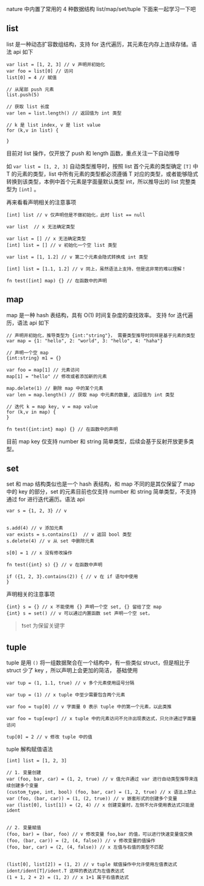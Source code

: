 nature 中内置了常用的 4 种数据结构 list/map/set/tuple 下面来一起学习一下吧

## list

list 是一种动态扩容数组结构，支持 for 迭代遍历，其元素在内存上连续存储。语法 api 如下

```nature
var list = [1, 2, 3] // v 声明并初始化
var foo = list[0] // 访问
list[0] = 4 // 赋值

// 从尾部 push 元素
list.push(5)

// 获取 list 长度
var len = list.length() // 返回值为 int 类型

// k 是 list index, v 是 list value
for (k,v in list) {

}
```

目前对 list 操作，仅开放了 push 和 length 函数，重点关注一下自动推导

如 `var list = [1, 2, 3]` 自动类型推导时，按照 list 首个元素的类型确定 `[T]` 中 T 的元素的类型，list 中所有元素的类型都必须遵循 T 对应的类型，或者能够隐式转换到该类型，本例中首个元素是字面量默认类型 int，所以推导出的 list 完整类型为 `[int]` 。

再来看看声明相关的注意事项

```nature
[int] list // v 仅声明但是不做初始化，此时 list == null

var list  // x 无法确定类型

var list = [] // x 无法确定类型
[int] list = [] // v 初始化一个空 list 类型

var list = [1, 1.2] // v 第二个元素会隐式转换成 int 类型

[int] list = [1.1, 1.2] // v 同上，虽然语法上支持，但是这非常的难以理解！

fn test([int] map) {} // 在函数中的声明
```

## map

map 是一种 hash 表结构，具有 O(1)  时间复杂度的查找效率。 支持 for 迭代遍历，语法 api 如下 

```
// 声明并初始化，推导类型为 {int:"string"}， 需要类型推导时同样是基于元素的类型
var map = {1: "hello", 2: "world", 3: "hello", 4: "haha"}

// 声明一个空 map
{int:string} m1 = {}

var foo = map[1] // 元素访问
map[1] = "hello" // 修改或者添加新的元素

map.delete(1) // 删除 map 中的某个元素
var len = map.length() // 获取 map 中元素的数量, 返回值为 int 类型

// 迭代 k = map key, v = map value
for (k,v in map) {
}

fn test({int:int} map) {} // 在函数中的声明
```

目前 map key 仅支持 number 和 string 简单类型，后续会基于反射开放更多类型。

## set

set 和 map 结构类似也是一个 hash 表结构，和 map 不同的是其仅保留了 map 中的 key 的部分，set 的元素目前也仅支持 number 和 string 简单类型，不支持通过 for 进行迭代遍历。语法 api

```nature
var s = {1, 2, 3} // v


s.add(4) // v 添加元素
var exists = s.contains(1)  // v 返回 bool 类型
s.delete(4) // v 从 set 中删除元素

s[0] = 1 // x 没有修改操作

fn test({int} s) {} // v 在函数中声明

if ({1, 2, 3}.contains(2)) { // v 在 if 语句中使用
}
```

声明相关的注意事项

```
{int} s = {} // x 不能使用 {} 声明一个空 set, {} 留给了空 map
{int} s = set() // v 可以通过内置函数 set 声明一个空 set，
```

> ❗set 为保留关键字


## tuple

tuple 是用 `()`  将一组数据聚合在一个结构中，有一些类似 struct，但是相比于 struct 少了 key ，所以声明上会更加的简洁， 基础使用

```nature
var tup = (1, 1.1, true) // v 多个元素使用逗号分隔

var tup = (1) // x tuple 中至少需要包含两个元素

var foo = tup[0] // v 字面量 0 表示 tuple 中的第一个元素，以此类推

var foo = tup[expr] // x tuple 中的元素访问不允许出现表达式，只允许通过字面量访问

tup[0] = 2 // v 修改 tuple 中的值
```

tuple 解构赋值语法

```nature
[int] list = [1, 2, 3]

// 1. 变量创建
var (foo, bar, car) = (1, 2, true) // v 值允许通过 var 进行自动类型推导来连续创建多个变量
(custom_type, int, bool) (foo, bar, car) = (1, 2, true) // x 语法上禁止
var (foo, (bar, car)) = (1, (2, true)) // v 嵌套形式的创建多个变量
var (list[0], list[1]) = (2, 4) // x 创建变量时，左侧不允许使用表达式只能是 ident


// 2. 变量赋值
(foo, bar) = (bar, foo) // v 修改变量 foo,bar 的值，可以进行快速变量值交换
(foo, (bar, car)) = (2, (4, false)) // v 修改变量的值操作
(foo, bar, car) = (2, (4, false)) // x 左值与右值的类型不匹配


(list[0], list[2]) = (1, 2) // v tuple 赋值操作中允许使用左值表达式 ident/ident[T]/ident.T 这样的表达式为左值表达式
(1 + 1, 2 + 2) = (1, 2) // x 1+1 属于右值表达式
```